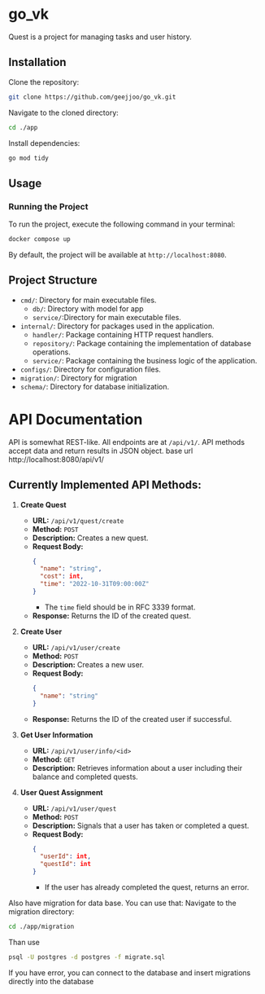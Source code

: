 # go_vk

Quest is a project for managing tasks and user history.

## Installation

Clone the repository:

```bash
git clone https://github.com/geejjoo/go_vk.git
```

Navigate to the cloned directory:
```bash
cd ./app
```

Install dependencies:
```bash
go mod tidy
```

## Usage
### Running the Project
To run the project, execute the following command in your terminal:
```bash
docker compose up
```
By default, the project will be available at `http://localhost:8080`.


## Project Structure
- `cmd/`: Directory for main executable files.
  - `db/`: Directory with model for app
  - `service/`:Directory for main executable files.
- `internal/`: Directory for packages used in the application.
  - `handler/`: Package containing HTTP request handlers.
  - `repository/`: Package containing the implementation of database operations.
  - `service/`: Package containing the business logic of the application.
- `configs/`: Directory for configuration files.
- `migration/`: Directory for migration
- `schema/`: Directory for database initialization.


 # API Documentation

API is somewhat REST-like. All endpoints are at `/api/v1/`. API methods accept data and return results in JSON object.
base url http://localhost:8080/api/v1/

## Currently Implemented API Methods:

1. **Create Quest**
   - **URL:** `/api/v1/quest/create`
   - **Method:** `POST`
   - **Description:** Creates a new quest.
   - **Request Body:**
     ```json
     {
       "name": "string",
       "cost": int,
       "time": "2022-10-31T09:00:00Z"
     }
     ```
     - The `time` field should be in RFC 3339 format.
   - **Response:** Returns the ID of the created quest.

2. **Create User**
   - **URL:** `/api/v1/user/create`
   - **Method:** `POST`
   - **Description:** Creates a new user.
   - **Request Body:**
     ```json
     {
       "name": "string"
     }
     ```
   - **Response:** Returns the ID of the created user if successful.

3. **Get User Information**
   - **URL:** `/api/v1/user/info/<id>`
   - **Method:** `GET`
   - **Description:** Retrieves information about a user including their balance and completed quests.

4. **User Quest Assignment**
   - **URL:** `/api/v1/user/quest`
   - **Method:** `POST`
   - **Description:** Signals that a user has taken or completed a quest.
   - **Request Body:**
     ```json
     {
       "userId": int,
       "questId": int
     }
     ```
     - If the user has already completed the quest, returns an error.

Also have migration for data base. You can use that:
Navigate to the migration directory:
```bash
cd ./app/migration
```

Than use
```bash
psql -U postgres -d postgres -f migrate.sql
```
If you have error, you can connect to the database and insert migrations directly into the database

